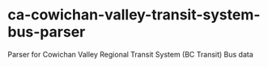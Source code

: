 ca-cowichan-valley-transit-system-bus-parser
============================================

Parser for Cowichan Valley Regional Transit System (BC Transit) Bus data
